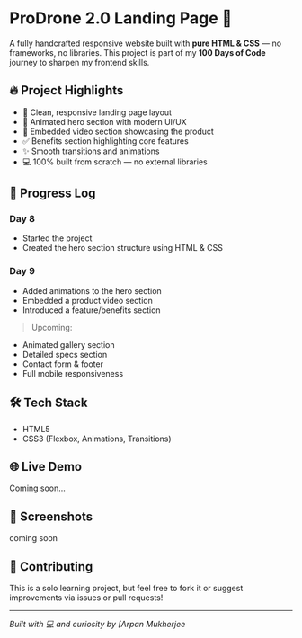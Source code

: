 # ProDrone 2.0 Landing Page 🚁

A fully handcrafted responsive website built with **pure HTML & CSS** — no frameworks, no libraries. This project is part of my **100 Days of Code** journey to sharpen my frontend skills.

## 🔥 Project Highlights

- 🎯 Clean, responsive landing page layout
- 🧭 Animated hero section with modern UI/UX
- 🎥 Embedded video section showcasing the product
- ✅ Benefits section highlighting core features
- ✨ Smooth transitions and animations
- 💻 100% built from scratch — no external libraries

## 📅 Progress Log

### Day 8
- Started the project
- Created the hero section structure using HTML & CSS

### Day 9
- Added animations to the hero section
- Embedded a product video section
- Introduced a feature/benefits section

> Upcoming:
- Animated gallery section  
- Detailed specs section  
- Contact form & footer  
- Full mobile responsiveness

## 🛠️ Tech Stack

- HTML5
- CSS3 (Flexbox, Animations, Transitions)

## 🌐 Live Demo

Coming soon...

## 📸 Screenshots

coming soon

## 🙌 Contributing

This is a solo learning project, but feel free to fork it or suggest improvements via issues or pull requests!



---

*Built with 💻 and curiosity by [Arpan Mukherjee*
